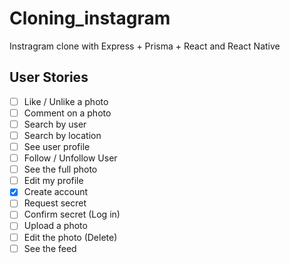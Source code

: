 # Cloning_instagram

Instragram clone with Express + Prisma + React and React Native

## User Stories

- [ ] Like / Unlike a photo
- [ ] Comment on a photo
- [ ] Search by user
- [ ] Search by location
- [ ] See user profile
- [ ] Follow / Unfollow User
- [ ] See the full photo
- [ ] Edit my profile
- [X] Create account
- [ ] Request secret
- [ ] Confirm secret (Log in)
- [ ] Upload a photo
- [ ] Edit the photo (Delete)
- [ ] See the feed